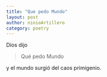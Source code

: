 ```yaml
---
title: "Que pedo Mundo"
layout: post
author: ninioArtillero
category: poetry
---
```


Dios dijo

> Qué pedo Mundo

y el mundo surgió del caos primigenio.
